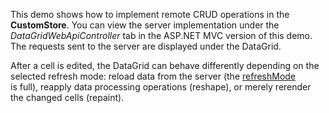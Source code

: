 This demo shows how to&nbsp;implement remote CRUD operations in&nbsp;the **CustomStore**. You can view the server implementation under the *DataGridWebApiController* tab in&nbsp;the ASP.NET MVC version of&nbsp;this demo. The requests sent to&nbsp;the server are displayed under the DataGrid.
 
After a&nbsp;cell is&nbsp;edited, the DataGrid can behave differently depending on&nbsp;the selected refresh mode: reload data from the server (the [refreshMode](/Documentation/ApiReference/UI_Widgets/dxDataGrid/Configuration/editing/#refreshMode) is&nbsp;full), reapply data processing operations (reshape), or&nbsp;merely rerender the changed cells (repaint).